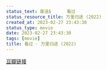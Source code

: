 ```yaml
---
status_text: 废话$      看过
status_resource_title: 万里归途‎ (2022)
created_at: 2023-02-27 23:43:30
status_type: movie
date: 2023-02-27 23:43:30
tags: [movie]
title: 看过 - 万里归途‎ (2022)
---
```

[豆瓣链接](https://movie.douban.com/subject/26654184/)
